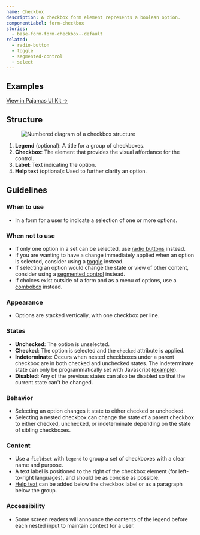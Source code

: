 ```yaml
---
name: Checkbox
description: A checkbox form element represents a boolean option.
componentLabel: form-checkbox
stories:
  - base-form-form-checkbox--default
related:
  - radio-button
  - toggle
  - segmented-control
  - select
---
```


## Examples

<story-viewer story-name="base-form-form-checkbox--default" title="Checkbox"></story-viewer>

[View in Pajamas UI Kit →](https://www.figma.com/file/qEddyqCrI7kPSBjGmwkZzQ/Pajamas-UI-Kit?node-id=4347%3A7242)

## Structure

<figure class="figure" role="figure" aria-label="Checkbox structure">
  <img class="figure-img" src="/img/checkbox-structure.svg" alt="Numbered diagram of a checkbox structure" role="img" />
</figure>

1. **Legend** (optional): A title for a group of checkboxes.
1. **Checkbox**: The element that provides the visual affordance for the control.
1. **Label**: Text indicating the option.
1. **Help text** (optional): Used to further clarify an option.

## Guidelines

### When to use

- In a form for a user to indicate a selection of one or more options.

### When not to use

- If only one option in a set can be selected, use [radio buttons](/components/radio-button) instead.
- If you are wanting to have a change immediately applied when an option is selected, consider using a [toggle](/components/toggle) instead.
- If selecting an option would change the state or view of other content, consider using a [segmented control](/components/segmented-control) instead.
- If choices exist outside of a form and as a menu of options, use a [combobox](/components/dropdown-combobox) instead.

### Appearance

- Options are stacked vertically, with one checkbox per line.

### States

- **Unchecked**: The option is unselected.
- **Checked**: The option is selected and the `checked` attribute is applied.
- **Indeterminate**: Occurs when nested checkboxes under a parent checkbox are in both checked and unchecked states. The indeterminate state can only be programmatically set with Javascript ([example](https://developer.mozilla.org/en-US/docs/Web/HTML/Element/input/checkbox#indeterminate_state_checkboxes)).
- **Disabled**: Any of the previous states can also be disabled so that the current state can't be changed.

### Behavior

- Selecting an option changes it state to either checked or unchecked.
- Selecting a nested checkbox can change the state of a parent checkbox to either checked, unchecked, or indeterminate depending on the state of sibling checkboxes.

### Content

- Use a `fieldset` with `legend` to group a set of checkboxes with a clear name and purpose.
- A text label is positioned to the right of the checkbox element (for left-to-right languages), and should be as concise as possible.
- [Help text](/patterns/forms#text) can be added below the checkbox label or as a paragraph below the group.

### Accessibility

- Some screen readers will announce the contents of the legend before each nested input to maintain context for a user.
